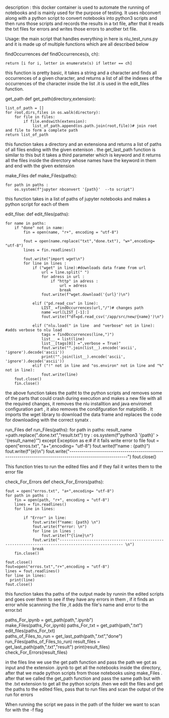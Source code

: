 description :
this docker container is used to automate the running of notebooks and is mainly used for the purpose of testing. It uses nbconvert along with a python script to convert notebooks into python3 scripts and then runs those scripts and records the results in a txt file, after that it reads the txt files for errors and writes those errors to another txt file.

Usage:
the main script that handles everything in here is nlu_test_runs.py and it is made up of multiple functions which are all described below

findOccurrences
def findOccurrences(s, ch):

    return [i for i, letter in enumerate(s) if letter == ch]


this function is pretty basic, it takes a string and a character and finds all occurrences of a given character, and returns a list of all the indexes of the occurrences of the character inside the list .it is used in the edit_files function.

get_path
def get_path(directory,extension):
  
	list_of_path = []
	for root,dirs,files in os.walk(directory):
		for file in files:
			if file.endswith(extension):
				list_of_path.append(os.path.join(root,file))# join root and file to form a complete path 
	return list_of_path
this function takes a directory and an extensiona and returns a list of paths of all files ending with the given extenison . the get_last_path function is similar to this but it takes a third parameter which is keyword and it returns all the files inside the direrctory whose names have the keyword in them and end with the given extension

make_Files
def make_Files(paths):

	for path in paths :
		os.system(f"jupyter nbconvert '{path}'  --to script")
this function takes in a list of paths of jupyter notebooks and makes a python script for each of them

edit_filse:
def edit_files(paths):

	for name in paths:
		if "done" not in name:
			fin = open(name, "r+", encoding = "utf-8")

			fout = open(name.replace("txt","done.txt"), "w+",encoding= "utf-8")
			lines = fin.readlines()
			
			fout.write("import wget\n")
			for line in lines : 
				if ("wget" in line):#downloads data frame from url 
					url = line.split(" ")
					for adress in url :
						if "http" in adress :
							url = adress
							break
					fout.write(f"wget.download('{url}')\n")
    				
				elif ("pd.read_csv" in line):
					LIST_ =findOccurrences(url,"/")# changes path 
					name =url[LIST_[-1]:]
					fout.write(f"df=pd.read_csv('/app/src/new/{name}')\n")
    					
				elif ("nlu.load(" in line  and "verbose" not in line): #adds verbose to nlu load 
					tags = findOccurrences(line,")")
					list__ = list(line)
					list__[tags[0]] =",verbose = True)" 
					fout.write("".join(list__).encode('ascii', 'ignore').decode('ascii'))
					print("".join(list__).encode('ascii', 'ignore').decode('ascii'))
				elif ("!" not in line and "os.environ" not in line and "%" not in line):
					fout.write(line)	
		fout.close()
		fin.close()
the above function takes the patht to the python scripts and removes some of the parts that could crash during execution and makes a new file with all the required changes, it removes the nlu installtion and java enviromet configuration part , it also removes the condifguration for matplotlib . It imports the wget library to download the data frame and replaces the code for downloading with the correct synatx .

run_Files
def run_Files(paths):
		for path in paths:
			result_name =path.replace(".done.txt","result.txt")
			try :
				os.system(f"python3 '{path}' > '{result_name}'")
			except Exception as e:# if it fails write error to file 
				fout = open("erros.txt", "a+",encoding= "utf-8")
				fout.write(f"name : {path}")
				fout.write(f"{e}\n")
				fout.write("----------------------------------------------------------------------------------------------------------")
				fout.close()

This function tries to run the edited files and if they fail it writes them to the error file

check_For_Errors
def check_For_Errors(paths):
	
	fout = open("erros.txt", "a+",encoding= "utf-8")
	for path in paths :
		fin = open(path, "r+", encoding = "utf-8")
		lines = fin.readlines()
		for line in lines:
			
			if "Error" in line: 
				fout.write(f"name: {path} \n")
				fout.write(f"error: \n")
				for line in lines :
					fout.write(f"{line}\n")
				fout.write("-------------------------------------------------------------------------------------------------- \n")
				break
		fin.close()
	
	fout.close()
	fout=open("erros.txt","r+",encoding = "utf-8")
	lines = fout.readlines()
	for line in lines:
	  print(line)
	fout.close()
this function takes tha paths of the output made by runnin the edited scripts and goes over them to see if they have any errors in them , if it finds an error while scannning the file ,it adds the file's name and error to the error.txt


paths_For_ipynb = get_path(path,".ipynb")	
make_Files(paths_For_ipynb)
paths_For_txt = get_path(path,".txt")
edit_files(paths_For_txt)   
paths_of_Files_to_run = get_last_path(path,".txt","done")
run_Files(paths_of_Files_to_run)
result_files = get_last_path(path,".txt","result")
print(result_files)
check_For_Errors(result_files)

in the files line we use the get path function and pass the path we got as input and the extension .ipynb to get all the notebooks inside the directory, after that we made python scripts from those notebooks using make_Files . after that we called the get_path function and pass the same path but with the .txt extension to get all the python scripts .then we edit the files and get the paths to the edited files, pass that to run files and scan the output of the run for errors

When running the script we pass in the path of the folder we want to scan for with the -f flag
